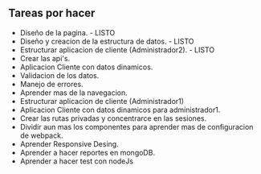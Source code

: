 ## Tareas por hacer

- Diseño de la pagina. - LISTO
- Diseño y creacion de la estructura de datos. - LISTO
- Estructurar aplicacion de cliente (Administrador2). - LISTO
- Crear las api's.
- Aplicacion Cliente con datos dinamicos.
- Validacion de los datos.
- Manejo de errores.
- Aprender mas de la navegacion.
- Estructurar aplicacion de cliente (Administrador1)
- Aplicacion Cliente con datos dinamicos para administrador1.
- Crear las rutas privadas y concentrarce en las sesiones. 
- Dividir aun mas los componentes para aprender mas de configuracion de webpack. 
- Aprender Responsive Desing.
- Aprender a hacer reportes en mongoDB.
- Aprender a hacer test con nodeJs
